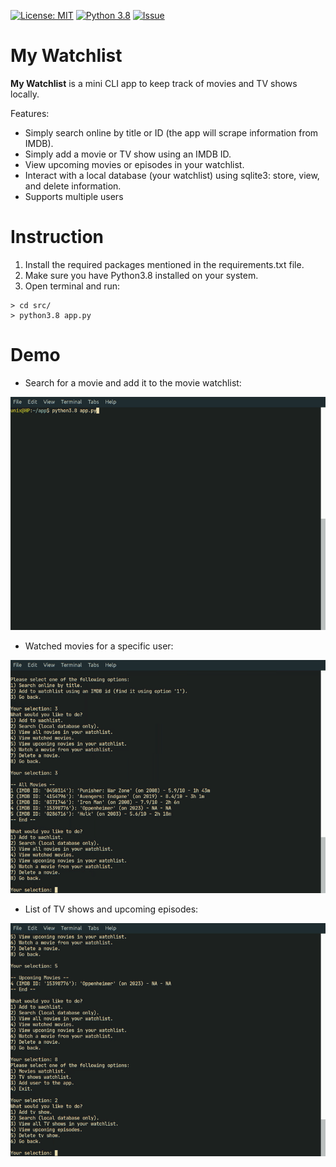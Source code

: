 
[![License: MIT](https://img.shields.io/badge/License-MIT-yellow.svg)](https://opensource.org/licenses/MIT) [![Python 3.8](https://img.shields.io/badge/python-3.8-blue.svg)](https://www.python.org/downloads/release/python-380/) [![Issue](https://img.shields.io/github/issues/pejmanmemar/MyWatchlist.svg)](https://img.shields.io/github/issues/pejmanmemar/MyWatchlist.svg)

# My Watchlist
**My Watchlist** is a mini CLI app to keep track of movies and TV shows locally.

Features:
- Simply search online by title or ID (the app will scrape information from IMDB).
- Simply add a movie or TV show using an IMDB ID.
- View upcoming movies or episodes in your watchlist. 
- Interact with a local database (your watchlist) using sqlite3: store, view, and delete information.
- Supports multiple users

# Instruction
1. Install the required packages mentioned in the requirements.txt file.
2. Make sure you have Python3.8 installed on your system.
3. Open terminal and run:
```
> cd src/
> python3.8 app.py
```
# Demo

- Search for a movie and add it to the movie watchlist:

![screen-gif](./demo/part_1.gif)

- Watched movies for a specific user:

![screen-gif](./demo/part_2.gif)

- List of TV shows and upcoming episodes:

![screen-gif](./demo/part_3.gif)
